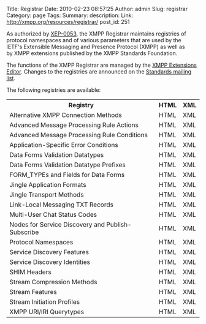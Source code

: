 Title: Registrar
Date: 2010-02-23 08:57:25
Author: admin
Slug: registrar
Category: page
Tags: 
Summary: description:
Link: http://xmpp.org/resources/registrar/
post_id: 251


As authorized by [XEP-0053](/extensions/xep-0053.html), the XMPP Registrar maintains registries of protocol namespaces and of various parameters that are used by the IETF's Extensible Messaging and Presence Protocol (XMPP) as well as by XMPP extensions published by the XMPP Standards Foundation.

The functions of the XMPP Registrar are managed by the [XMPP Extensions Editor](/pages/xsf-people/#extensions). Changes to the registries are announced on the [Standards mailing list](http://mail.jabber.org/mailman/listinfo/standards/).

The following registries are available:

<table class="table table-striped">
<tr><th>Registry</th><th>HTML</th><th>XML</th></tr>
<tr><td>Alternative XMPP Connection Methods</td><td>HTML</td><td>XML</td></tr>
<tr><td>Advanced Message Processing Rule Actions</td><td>HTML</td><td>XML</td></tr>
<tr><td>Advanced Message Processing Rule Conditions</td><td>HTML</td><td>XML</td></tr>
<tr><td>Application-Specific Error Conditions</td><td>HTML</td><td>XML</td></tr>
<tr><td>Data Forms Validation Datatypes</td><td>HTML</td><td>XML</td></tr>
<tr><td>Data Forms Validation Datatype Prefixes</td><td>HTML</td><td>XML</td></tr>
<tr><td>FORM_TYPEs and Fields for Data Forms</td><td>HTML</td><td>XML</td></tr>
<tr><td>Jingle Application Formats</td><td>HTML</td><td>XML</td></tr>
<tr><td>Jingle Transport Methods</td><td>HTML</td><td>XML</td></tr>
<tr><td>Link-Local Messaging TXT Records</td><td>HTML</td><td>XML</td></tr>
<tr><td>Multi-User Chat Status Codes</td><td>HTML</td><td>XML</td></tr>
<tr><td>Nodes for Service Discovery and Publish-Subscribe</td><td>HTML</td><td>XML</td></tr>
<tr><td>Protocol Namespaces</td><td>HTML</td><td>XML</td></tr>
<tr><td>Service Discovery Features</td><td>HTML</td><td>XML</td></tr>
<tr><td>Service Discovery Identities</td><td>HTML</td><td>XML</td></tr>
<tr><td>SHIM Headers</td><td>HTML</td><td>XML</td></tr>
<tr><td>Stream Compression Methods</td><td>HTML</td><td>XML</td></tr>
<tr><td>Stream Features</td><td>HTML</td><td>XML</td></tr>
<tr><td>Stream Initiation Profiles</td><td>HTML</td><td>XML</td></tr>
<tr><td>XMPP URI/IRI Querytypes</td><td>HTML</td><td>XML</td></tr>
</table>